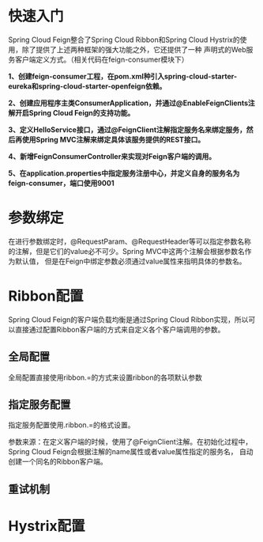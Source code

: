 # 快速入门
Spring Cloud Feign整合了Spring Cloud Ribbon和Spring Cloud Hystrix的使用，除了提供了上述两种框架的强大功能之外，它还提供了一种
声明式的Web服务客户端定义方式。（相关代码在feign-consumer模块下）

**1、创建feign-consumer工程，在pom.xml种引入spring-cloud-starter-eureka和spring-cloud-starter-openfeign依赖。**

**2、创建应用程序主类ConsumerApplication，并通过@EnableFeignClients注解开启Spring Cloud Feign的支持功能。**

**3、定义HelloService接口，通过@FeignClient注解指定服务名来绑定服务，然后再使用Spring MVC注解来绑定具体该服务提供的REST接口。**

**4、新增FeignConsumerController来实现对Feign客户端的调用。**

**5、在application.properties中指定服务注册中心，并定义自身的服务名为feign-consumer，端口使用9001**

# 参数绑定
在进行参数绑定时，@RequestParam、@RequestHeader等可以指定参数名称的注解，但是它们的value必不可少。Spring MVC中这两个注解会根据参数名作为默认值，
但是在Feign中绑定参数必须通过value属性来指明具体的参数名。

# Ribbon配置
Spring Cloud Feign的客户端负载均衡是通过Spring Cloud Ribbon实现，所以可以直接通过配置Ribbon客户端的方式来自定义各个客户端调用的参数。

## 全局配置
全局配置直接使用ribbon.<key>=<value>的方式来设置ribbon的各项默认参数

## 指定服务配置
指定服务配置使用<client>.ribbon.<key>=<value>的格式设置。

<client>参数来源：在定义客户端的时候，使用了@FeignClient注解。在初始化过程中，Spring Cloud Feign会根据注解的name属性或者value属性指定的服务名，
自动创建一个同名的Ribbon客户端。

## 重试机制

# Hystrix配置